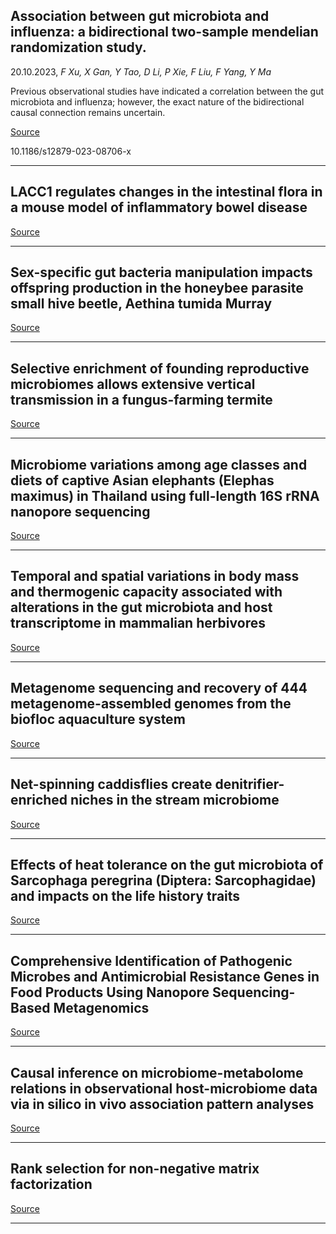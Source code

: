 ## Association between gut microbiota and influenza: a bidirectional two-sample mendelian randomization study.
 20.10.2023, _F Xu, X Gan, Y Tao, D Li, P Xie, F Liu, F Yang, Y Ma_


Previous observational studies have indicated a correlation between the gut microbiota and influenza; however, the exact nature of the bidirectional causal connection remains uncertain.

[Source](https://bmcinfectdis.biomedcentral.com/articles/10.1186/s12879-023-08706-x)

10.1186/s12879-023-08706-x

---

## LACC1 regulates changes in the intestinal flora in a mouse model of inflammatory bowel disease

[Source](https://bmcgastroenterol.biomedcentral.com/articles/10.1186/s12876-023-02971-5)

---

## Sex-specific gut bacteria manipulation impacts offspring production in the honeybee parasite small hive beetle, Aethina tumida Murray

[Source](https://www.biorxiv.org/content/10.1101/2023.10.15.562436v1.abstract)

---

## Selective enrichment of founding reproductive microbiomes allows extensive vertical transmission in a fungus-farming termite

[Source](https://royalsocietypublishing.org/doi/10.1098/rspb.2023.1559)

---

## Microbiome variations among age classes and diets of captive Asian elephants (Elephas maximus) in Thailand using full-length 16S rRNA nanopore sequencing

[Source](https://www.nature.com/articles/s41598-023-44981-z)

---

## Temporal and spatial variations in body mass and thermogenic capacity associated with alterations in the gut microbiota and host transcriptome in mammalian herbivores

[Source](https://www.sciencedirect.com/science/article/pii/S0048969723064033)

---

## Metagenome sequencing and recovery of 444 metagenome-assembled genomes from the biofloc aquaculture system

[Source](https://www.nature.com/articles/s41597-023-02622-0)

---

## Net-spinning caddisflies create denitrifier-enriched niches in the stream microbiome

[Source](https://www.nature.com/articles/s43705-023-00315-8)

---

## Effects of heat tolerance on the gut microbiota of Sarcophaga peregrina (Diptera: Sarcophagidae) and impacts on the life history traits

[Source](https://parasitesandvectors.biomedcentral.com/articles/10.1186/s13071-023-05973-0)

---

## Comprehensive Identification of Pathogenic Microbes and Antimicrobial Resistance Genes in Food Products Using Nanopore Sequencing-Based Metagenomics

[Source](https://www.biorxiv.org/content/10.1101/2023.10.15.562131v1.abstract)

---

## Causal inference on microbiome-metabolome relations in observational host-microbiome data via in silico in vivo association pattern analyses

[Source](https://www.sciencedirect.com/science/article/pii/S266723752300276X)

---

## Rank selection for non-negative matrix factorization

[Source](https://onlinelibrary.wiley.com/doi/10.1002/sim.9934)

---

